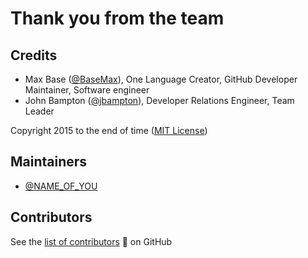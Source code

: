 # Thank you from the team

## Credits

- Max Base ([@BaseMax](https://github.com/BaseMax)), One Language Creator, GitHub Developer Maintainer, Software engineer
- John Bampton ([@jbampton](https://github.com/jbampton)), Developer Relations Engineer, Team Leader

Copyright 2015 to the end of time ([MIT License](https://github.com/One-Language/One/blob/master/LICENSE))

## Maintainers

- [@NAME_OF_YOU](https://github.com/NAME_OF_YOU)

## Contributors

See the [list of contributors](https://github.com/One-Language/One/graphs/contributors) :pray: on GitHub
